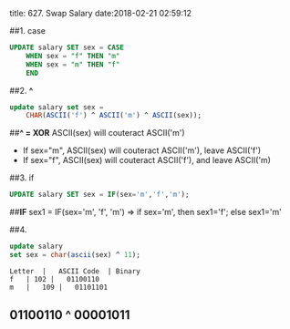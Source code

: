 title: 627. Swap Salary
date:2018-02-21 02:59:12

##1. case
```sql
UPDATE salary SET sex = CASE
    WHEN sex = "f" THEN "m"
    WHEN sex = "m" THEN "f"
    END
```

##2. **^**
```sql
update salary set sex = 
    CHAR(ASCII('f') ^ ASCII('m') ^ ASCII(sex));
```
##**^ = XOR**
ASCII(sex) will couteract ASCII('m')
- If sex="m", ASCII(sex) will couteract ASCII('m'), leave ASCII('f')
- If sex="f", ASCII(sex) will couteract ASCII('f'), and leave ASCII('m)

##3. if
```sql
UPDATE salary SET sex = IF(sex='m','f','m');
```
##**IF**
sex1 = IF(sex='m', 'f', 'm') => if sex='m', then sex1='f'; else sex1='m'

##4.
```sql
update salary
set sex = char(ascii(sex) ^ 11);
```
```table
Letter  |	ASCII Code	| Binary
f	| 102 |   01100110
m   |   109 |   01101101
```

01100110
^
00001011
-------------



